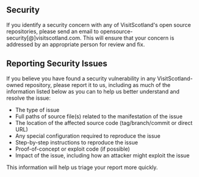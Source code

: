 ## Security

If you identify a security concern with any of VisitScotland's open source repositories, please send an email to opensource-security[@]visitscotland.com. This will ensure that your concern is addressed by an appropriate person for review and fix.

## Reporting Security Issues

If you believe you have found a security vulnerability in any VisitScotland-owned repository, please report it to us, including as much of the information listed below as you can to help us better understand and resolve the issue:

  * The type of issue
  * Full paths of source file(s) related to the manifestation of the issue
  * The location of the affected source code (tag/branch/commit or direct URL)
  * Any special configuration required to reproduce the issue
  * Step-by-step instructions to reproduce the issue
  * Proof-of-concept or exploit code (if possible)
  * Impact of the issue, including how an attacker might exploit the issue

This information will help us triage your report more quickly.